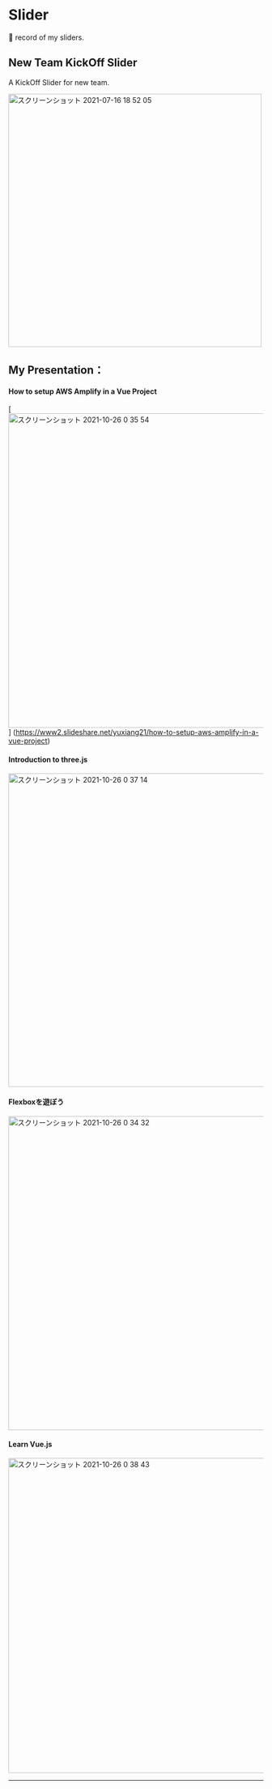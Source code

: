# Slider
🌟 record of my sliders.

## New Team KickOff Slider
A KickOff Slider for new team.

<img width="500px" alt="スクリーンショット 2021-07-16 18 52 05" src="https://user-images.githubusercontent.com/23165804/125929223-f3f40dab-69af-4cd9-bb69-48ac1cfe429d.png">


## My Presentation：
#### How to setup AWS Amplify in a Vue Project

[<img width="621" alt="スクリーンショット 2021-10-26 0 35 54" src="https://user-images.githubusercontent.com/23165804/138726352-18c2bc3b-e026-477f-ac99-fabfbfc87388.png">]
(https://www2.slideshare.net/yuxiang21/how-to-setup-aws-amplify-in-a-vue-project)

#### Introduction to three.js

[<img width="619" alt="スクリーンショット 2021-10-26 0 37 14" src="https://user-images.githubusercontent.com/23165804/138726505-f27dee1e-dfcc-471e-b29a-99ea9c2ab008.png">](https://www2.slideshare.net/yuxiang21/introduction-to-threejs)

#### Flexboxを遊ぼう
[<img width="620" alt="スクリーンショット 2021-10-26 0 34 32" src="https://user-images.githubusercontent.com/23165804/138726148-538890ec-60bb-49ec-bdd7-766b6296f011.png">
](https://www.slideshare.net/yuxiang21/flexbox-250523752)

#### Learn Vue.js
<img width="622" alt="スクリーンショット 2021-10-26 0 38 43" src="https://user-images.githubusercontent.com/23165804/138726815-011ed5fb-547a-4e70-b582-8ae5003a1a12.png">


***




